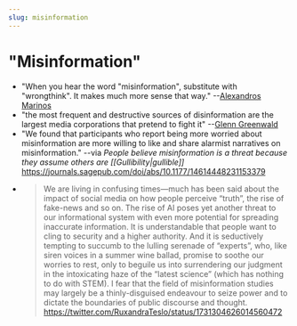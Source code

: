 ```yaml
---
slug: misinformation
---
```


# "Misinformation"

- "When you hear the word "misinformation", substitute with "wrongthink". It makes much more sense that way." --[Alexandros Marinos](https://twitter.com/alexandrosM/status/1488594317895614464)
- "the most frequent and destructive sources of disinformation are the largest media corporations that pretend to fight it" --[Glenn Greenwald](https://twitter.com/ggreenwald/status/1492864130579107843)
- "We found that participants who report being more worried about misinformation are more willing to like and share alarmist narratives on misinformation." --via *People believe misinformation is a threat because they assume others are [[Gullibility|gullible]]* https://journals.sagepub.com/doi/abs/10.1177/14614448231153379
- > We are living in confusing times—much has been said about the impact of social media on how people perceive “truth”, the rise of fake-news and so on. The rise of AI poses yet another threat to our informational system with even more potential for spreading inaccurate information. It is understandable that people want to cling to security and a higher authority. And it is seductively tempting to succumb to the lulling serenade of “experts”, who, like siren voices in a summer wine ballad, promise to soothe our worries to rest, only to beguile us into surrendering our judgment in the intoxicating haze of the “latest science” (which has nothing to do with STEM). I fear that the field of misinformation studies may largely be a thinly-disguised endeavour to seize power and to dictate the boundaries of public discourse and thought. https://twitter.com/RuxandraTeslo/status/1731304626014560472
